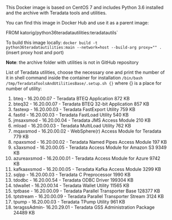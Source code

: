 This Docker image is based on CentOS 7 and includes Python 3.6 installed and 
the archive with Teradata tools and utilities. 

You can find this image in Docker Hub and use it as a parent image: 

FROM katorig/python36teradatautilities:teradatautils`

To build this image locally:
`docker build -t python36teradatautilities:main --network=host --build-arg proxy="" .` (insert proxy host and port)

**Note**: the archive folder with utilities is not in GitHub repository 

List of Teradata utilities, choose the necessary one and print the number of it in shell command inside the container 
for installation `/bin/bash /tmp/TeradataToolsAndUtilitiesBase/.setup.sh {}` where {} is a place for number of utility:
 
 1. bteq        - 16.20.00.07 - Teradata BTEQ Application                  872 KB
 2. bteq32      - 16.20.00.07 - Teradata BTEQ 32-bit Application           857 KB
 3. fastexp     - 16.20.00.03 - Teradata FastExport Utility                759 KB
 4. fastld      - 16.20.00.03 - Teradata FastLoad Utility                  540 KB
 5. jmsaxsmod   - 16.20.00.04 - Teradata JMS Access Module                 210 KB
 6. mload       - 16.20.00.03 - Teradata MultiLoad Utility                 762 KB
 7. mqaxsmod    - 16.20.00.02 - WebSphere(r) Access Module for Teradata    779 KB
 8. npaxsmod    - 16.20.00.02 - Teradata Named Pipes Access Module         197 KB
 9. s3axsmod    - 16.20.00.05 - Teradata Access Module for Amazon S3      9349 KB
10. azureaxsmod - 16.20.00.01 - Teradata Access Module for Azure          9742 KB
11. kafkaaxsmod - 16.20.00.05 - Teradata Kafka Access Module              3299 KB
12. sqlpp       - 16.20.00.03 - Teradata C Preprocessor                   1990 KB
13. tdodbc      - 16.20.00.54 - Teradata ODBC Driver                    199304 KB
14. tdwallet    - 16.20.00.14 - Teradata Wallet Utility                  11565 KB
15. tptbase     - 16.20.00.09 - Teradata Parallel Transporter Base      128377 KB
16. tptstream   - 16.20.00.09 - Teradata Parallel Transporter Stream      3124 KB
17. tpump       - 16.20.00.03 - Teradata TPump Utility                     961 KB
18. teragssAdmin- 16.20.29.01 - Teradata GSS Administration Package      24489 KB
